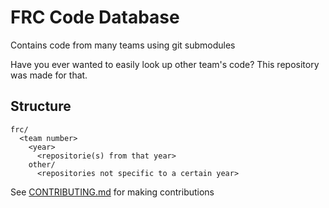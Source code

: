 # FRC Code Database
Contains code from many teams using git submodules

Have you ever wanted to easily look up other team's code? This repository was made for that.

## Structure
```
frc/
  <team number>
    <year>
      <repositorie(s) from that year>
    other/
      <repositories not specific to a certain year>
```

See [CONTRIBUTING.md](CONTRIBUTING.md) for making contributions
